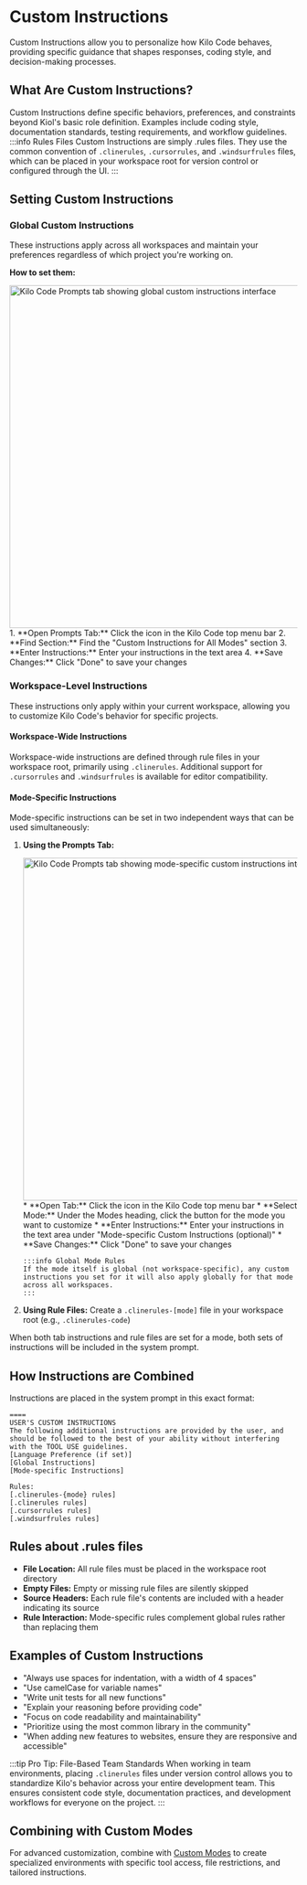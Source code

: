 # Custom Instructions

Custom Instructions allow you to personalize how Kilo Code behaves, providing specific guidance that shapes responses, coding style, and decision-making processes.

## What Are Custom Instructions?

Custom Instructions define specific behaviors, preferences, and constraints beyond Kiol's basic role definition. Examples include coding style, documentation standards, testing requirements, and workflow guidelines.
:::info Rules Files
Custom Instructions are simply .rules files. They use the common convention of `.clinerules`, `.cursorrules`, and `.windsurfrules` files, which can be placed in your workspace root for version control or configured through the UI.
 :::

## Setting Custom Instructions

### Global Custom Instructions

These instructions apply across all workspaces and maintain your preferences regardless of which project you're working on.

**How to set them:**

<img src="/docs/img/custom-instructions/custom-instructions.png" alt="Kilo Code Prompts tab showing global custom instructions interface" width="600" />
1.  **Open Prompts Tab:** Click the <Codicon name="notebook" /> icon in the Kilo Code top menu bar
2.  **Find Section:** Find the "Custom Instructions for All Modes" section
3.  **Enter Instructions:** Enter your instructions in the text area
4.  **Save Changes:** Click "Done" to save your changes

### Workspace-Level Instructions

These instructions only apply within your current workspace, allowing you to customize Kilo Code's behavior for specific projects.

#### Workspace-Wide Instructions

Workspace-wide instructions are defined through rule files in your workspace root, primarily using `.clinerules`. Additional support for `.cursorrules` and `.windsurfrules` is available for editor compatibility.

#### Mode-Specific Instructions

Mode-specific instructions can be set in two independent ways that can be used simultaneously:

1.  **Using the Prompts Tab:**

    <img src="/docs/img/custom-instructions/custom-instructions-2.png" alt="Kilo Code Prompts tab showing mode-specific custom instructions interface" width="600" />
    * **Open Tab:** Click the <Codicon name="notebook" /> icon in the Kilo Code top menu bar
    * **Select Mode:** Under the Modes heading, click the button for the mode you want to customize
    * **Enter Instructions:** Enter your instructions in the text area under "Mode-specific Custom Instructions (optional)"
    * **Save Changes:** Click "Done" to save your changes

        :::info Global Mode Rules
        If the mode itself is global (not workspace-specific), any custom instructions you set for it will also apply globally for that mode across all workspaces.
        :::

2.  **Using Rule Files:** Create a `.clinerules-[mode]` file in your workspace root (e.g., `.clinerules-code`)

When both tab instructions and rule files are set for a mode, both sets of instructions will be included in the system prompt.

## How Instructions are Combined

Instructions are placed in the system prompt in this exact format:

```
====
USER'S CUSTOM INSTRUCTIONS
The following additional instructions are provided by the user, and should be followed to the best of your ability without interfering with the TOOL USE guidelines.
[Language Preference (if set)]
[Global Instructions]
[Mode-specific Instructions]

Rules:
[.clinerules-{mode} rules]
[.clinerules rules]
[.cursorrules rules]
[.windsurfrules rules]
```

## Rules about .rules files

* **File Location:** All rule files must be placed in the workspace root directory
* **Empty Files:** Empty or missing rule files are silently skipped
* **Source Headers:** Each rule file's contents are included with a header indicating its source
* **Rule Interaction:** Mode-specific rules complement global rules rather than replacing them

## Examples of Custom Instructions

* "Always use spaces for indentation, with a width of 4 spaces"
* "Use camelCase for variable names"
* "Write unit tests for all new functions"
* "Explain your reasoning before providing code"
* "Focus on code readability and maintainability"
* "Prioritize using the most common library in the community"
* "When adding new features to websites, ensure they are responsive and accessible"

:::tip Pro Tip: File-Based Team Standards
When working in team environments, placing `.clinerules` files under version control allows you to standardize Kilo's behavior across your entire development team. This ensures consistent code style, documentation practices, and development workflows for everyone on the project.
:::

## Combining with Custom Modes

For advanced customization, combine with [Custom Modes](/features/custom-modes) to create specialized environments with specific tool access, file restrictions, and tailored instructions.